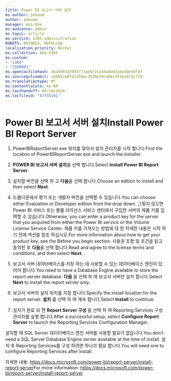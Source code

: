 ```yaml
---
title: Power BI 보고서 서버 설치
ms.author: pebaum
author: pebaum
manager: mnirkhe
ms.audience: Admin
ms.topic: article
ms.service: o365-administration
ROBOTS: NOINDEX, NOFOLLOW
localization_priority: Normal
ms.collection: Adm_O365
ms.custom:
- "1304"
- "2500001"
ms.openlocfilehash: 3ea596547093773ab872ca34e8dd3a4e49e59fd7
ms.sourcegitcommit: c6692ce0fa1358ec3529e59ca0ecdfdea4cdc759
ms.translationtype: MT
ms.contentlocale: ko-KR
ms.lasthandoff: 09/14/2020
ms.locfileid: "47755101"
---
```

# <a name="install-power-bi-report-server"></a><span data-ttu-id="e1657-102">Power BI 보고서 서버 설치</span><span class="sxs-lookup"><span data-stu-id="e1657-102">Install Power BI Report Server</span></span>

1. <span data-ttu-id="e1657-103">PowerBIReportServer.exe 위치를 찾아서 설치 관리자를 시작 합니다.</span><span class="sxs-lookup"><span data-stu-id="e1657-103">Find the location of PowerBIReportServer.exe and launch the installer.</span></span>

2. <span data-ttu-id="e1657-104">**POWER BI 보고서 서버 설치**를 선택 합니다.</span><span class="sxs-lookup"><span data-stu-id="e1657-104">Select **Install Power BI Report Server**.</span></span>

3. <span data-ttu-id="e1657-105">설치할 버전을 선택 하 고 **다음**을 선택 합니다.</span><span class="sxs-lookup"><span data-stu-id="e1657-105">Choose an edition to install and then select **Next**.</span></span>

4. <span data-ttu-id="e1657-106">드롭다운에서 평가 또는 개발자 버전을 선택할 수 있습니다.</span><span class="sxs-lookup"><span data-stu-id="e1657-106">You can choose either Evaluation or Developer edition from the drop down.</span></span>  <span data-ttu-id="e1657-107">그렇지 않으면 Power BI 서비스 또는 볼륨 라이선스 서비스 센터에서 구입한 서버의 제품 키를 입력할 수 있습니다.</span><span class="sxs-lookup"><span data-stu-id="e1657-107">Otherwise, you can enter a product key for the server that you acquired from either the Power BI service or the Volume License Service Center.</span></span> <span data-ttu-id="e1657-108">제품 키를 가져오는 방법에 대 한 자세한 내용은 시작 하기 전에 섹션을 참조 하십시오.</span><span class="sxs-lookup"><span data-stu-id="e1657-108">For more information about how to get your product key, see the Before you begin section.</span></span> <span data-ttu-id="e1657-109">사용권 조항 및 조건을 읽고 동의한 후 **다음**을 선택 합니다.</span><span class="sxs-lookup"><span data-stu-id="e1657-109">Read and agree to the license terms and conditions, and then select **Next**.</span></span>

5. <span data-ttu-id="e1657-110">보고서 서버 데이터베이스를 저장 하는 데 사용할 수 있는 데이터베이스 엔진이 있어야 합니다.</span><span class="sxs-lookup"><span data-stu-id="e1657-110">You need to have a Database Engine available to store the report server database.</span></span> <span data-ttu-id="e1657-111">**다음** 을 선택 하 여 보고서 서버만 설치 합니다.</span><span class="sxs-lookup"><span data-stu-id="e1657-111">Select **Next** to install the report server only.</span></span>

6. <span data-ttu-id="e1657-112">보고서 서버의 설치 위치를 지정 합니다.</span><span class="sxs-lookup"><span data-stu-id="e1657-112">Specify the install location for the report server.</span></span> <span data-ttu-id="e1657-113">**설치** 를 선택 하 여 계속 합니다.</span><span class="sxs-lookup"><span data-stu-id="e1657-113">Select **Install** to continue.</span></span>

7. <span data-ttu-id="e1657-114">설치가 완료 되 면 **Report Server 구성** 을 선택 하 여 Reporting Services 구성 관리자를 실행 합니다.</span><span class="sxs-lookup"><span data-stu-id="e1657-114">After a successful setup, select **Configure Report Server** to launch the Reporting Services Configuration Manager.</span></span>

<span data-ttu-id="e1657-115">설치할 때 SQL Server 데이터베이스 엔진 서버를 사용할 필요가 없습니다.</span><span class="sxs-lookup"><span data-stu-id="e1657-115">You don't need a SQL Server Database Engine server available at the time of install.</span></span> <span data-ttu-id="e1657-116">설치 후 Reporting Services를 구성 하려면 하나가 필요 합니다.</span><span class="sxs-lookup"><span data-stu-id="e1657-116">You will need one to configure Reporting Services after install.</span></span>

<span data-ttu-id="e1657-117">자세한 내용: https://docs.microsoft.com/power-bi/report-server/install-report-server</span><span class="sxs-lookup"><span data-stu-id="e1657-117">For more information: https://docs.microsoft.com/power-bi/report-server/install-report-server</span></span>
